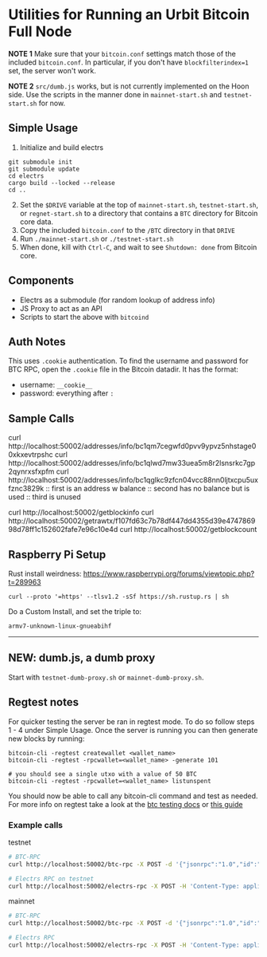 # Utilities for Running an Urbit Bitcoin Full Node

**NOTE 1**
Make sure that your `bitcoin.conf` settings match those of the included `bitcoin.conf`. In particular, if you don't have `blockfilterindex=1` set, the server won't work.

**NOTE 2**
`src/dumb.js` works, but is not currently implemented on the Hoon side. Use the scripts in the manner done in `mainnet-start.sh` and `testnet-start.sh` for now.

## Simple Usage

1. Initialize and build electrs

```
git submodule init
git submodule update
cd electrs
cargo build --locked --release
cd ..
```

2. Set the `$DRIVE` variable at the top of `mainnet-start.sh`, `testnet-start.sh`, or `regnet-start.sh` to a directory that contains a `BTC` directory for Bitcoin core data.
3. Copy the included `bitcoin.conf` to the `/BTC` directory in that `DRIVE`
4. Run `./mainnet-start.sh` or `./testnet-start.sh`
5. When done, kill with `Ctrl-C`, and wait to see `Shutdown: done` from Bitcoin core.

## Components

- Electrs as a submodule (for random lookup of address info)
- JS Proxy to act as an API
- Scripts to start the above with `bitcoind`

## Auth Notes

This uses `.cookie` authentication. To find the username and password for BTC RPC, open the `.cookie` file in the Bitcoin datadir. It has the format:

- username: `__cookie__`
- password: everything after `:`

## Sample Calls

curl http://localhost:50002/addresses/info/bc1qm7cegwfd0pvv9ypvz5nhstage00xkxevtrpshc
curl http://localhost:50002/addresses/info/bc1qlwd7mw33uea5m8r2lsnsrkc7gp2qynrxsfxpfm
curl http://localhost:50002/addresses/info/bc1qglkc9zfcn04vcc88nn0ljtxcpu5uxfznc3829k
:: first is an address w balance
:: second has no balance but is used
:: third is unused

curl http://localhost:50002/getblockinfo
curl http://localhost:50002/getrawtx/f107fd63c7b78df447dd4355d39e474786998d78ff1c152602fafe7e96c10e4d
curl http://localhost:50002/getblockcount

## Raspberry Pi Setup

Rust install weirdness:
https://www.raspberrypi.org/forums/viewtopic.php?t=289963

```
curl --proto '=https' --tlsv1.2 -sSf https://sh.rustup.rs | sh
```

Do a Custom Install, and set the triple to:

```
armv7-unknown-linux-gnueabihf
```

---

## NEW: dumb.js, a dumb proxy

Start with `testnet-dumb-proxy.sh` or `mainnet-dumb-proxy.sh`.

## Regtest notes

For quicker testing the server be ran in regtest mode. To do so follow steps 1 - 4 under Simple Usage. Once the server is running you can then generate new blocks by running:

```
bitcoin-cli -regtest createwallet <wallet_name>
bitcoin-cli -regtest -rpcwallet=<wallet_name> -generate 101

# you should see a single utxo with a value of 50 BTC
bitcoin-cli -regtest -rpcwallet=<wallet_name> listunspent
```

You should now be able to call any bitcoin-cli command and test as needed.
For more info on regtest take a look at the [btc testing docs](https://developer.bitcoin.org/examples/testing.html) or [this guide](https://gist.github.com/System-Glitch/cb4e87bf1ae3fec9925725bb3ebe223a#file-how_to_regtest-md)

### Example calls

testnet

```bash
# BTC-RPC
curl http://localhost:50002/btc-rpc -X POST -d '{"jsonrpc":"1.0","id":"curltext","method":"getblockchaininfo","params":[]}' -H 'Content-Type: application/json' && echo ""

# Electrs RPC on testnet
curl http://localhost:50002/electrs-rpc -X POST -H 'Content-Type: application/json' -d '{"jsonrpc": "2.0", "id": "get-address-info", "method": "blockchain.scripthash.listunspent", "params": ["34aae877286aa09828803af27ce2315e72c4888efdf74d7d067c975b7c558789"]}' && echo ""
```

mainnet

```bash
# BTC-RPC
curl http://localhost:50002/btc-rpc -X POST -d '{"jsonrpc":"1.0","id":"curltext","method":"getblockchaininfo","params":[]}' -H 'Content-Type: application/json' && echo ""

# Electrs RPC
curl http://localhost:50002/electrs-rpc -X POST -H 'Content-Type: application/json' -d '{"jsonrpc": "2.0", "id": "get-address-info", "method": "blockchain.scripthash.listunspent", "params": ["32259e322cd3a03b39a86160ced01e5aeda3bce36c4958cb0a185baf365ed878"]}' && echo ""
```
